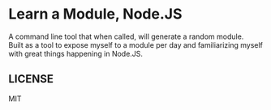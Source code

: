 # Learn a Module, Node.JS


A command line tool that when called, will generate a random module.  
	Built as a tool to expose myself to a module per day and familiarizing myself with great things happening in Node.JS.


## LICENSE 

MIT